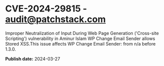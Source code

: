 # CVE-2024-29815 - audit@patchstack.com

Improper Neutralization of Input During Web Page Generation ('Cross-site Scripting') vulnerability in Aminur Islam WP Change Email Sender allows Stored XSS.This issue affects WP Change Email Sender: from n/a before 1.3.0.



**Publish date:** 2024-03-27
